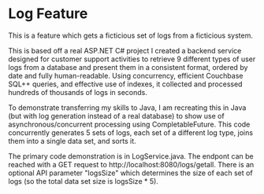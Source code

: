 # Log Feature

This is a feature which gets a ficticious set of logs from a ficticious system.

This is based off a real ASP.NET C# project I created a backend service designed for customer support activities to retrieve 9 different types of user logs from a database and present them in a consistent format, ordered by date and fully human-readable. Using concurrency, efficient Couchbase SQL++ queries, and effective use of indexes, it collected and processed hundreds of thousands of logs in seconds.

To demonstrate transferring my skills to Java, I am recreating this in Java (but with log generation instead of a real database) to show use of asynchronous/concurrent processing using CompletableFuture. This code concurrently generates 5 sets of logs, each set of a different log type, joins them into a single data set, and sorts it.

The primary code demonstration is in LogService.java. The endpont can be reached with a GET request to http://localhost:8080/logs/getall. There is an optional API parameter "logsSize" which determines the size of each set of logs (so the total data set size is logsSize * 5).